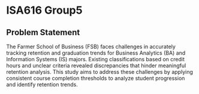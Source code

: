 # ISA616 Group5

## Problem Statement 
The Farmer School of Business (FSB) faces challenges in accurately tracking retention and graduation trends for Business Analytics (BA) and Information Systems (IS) majors. Existing classifications based on credit hours and unclear criteria revealed discrepancies that hinder meaningful retention analysis. This study aims to address these challenges by applying consistent course completion thresholds to analyze student progression and identify retention trends.

